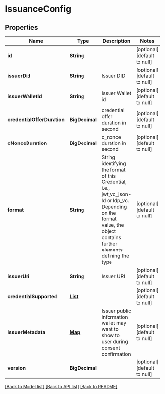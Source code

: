 # IssuanceConfig

## Properties

| Name                        | Type                                                               | Description                                                                                                                                                             | Notes                        |
| --------------------------- | ------------------------------------------------------------------ | ----------------------------------------------------------------------------------------------------------------------------------------------------------------------- | ---------------------------- |
| **id**                      | **String**                                                         |                                                                                                                                                                         | [optional] [default to null] |
| **issuerDid**               | **String**                                                         | Issuer DID                                                                                                                                                              | [optional] [default to null] |
| **issuerWalletId**          | **String**                                                         | Issuer Wallet id                                                                                                                                                        | [optional] [default to null] |
| **credentialOfferDuration** | **BigDecimal**                                                     | credential offer duration in second                                                                                                                                     | [optional] [default to null] |
| **cNonceDuration**          | **BigDecimal**                                                     | c_nonce duration in second                                                                                                                                              | [optional] [default to null] |
| **format**                  | **String**                                                         | String identifying the format of this Credential, i.e., jwt_vc_json-ld or ldp_vc. Depending on the format value, the object contains further elements defining the type | [optional] [default to null] |
| **issuerUri**               | **String**                                                         | Issuer URI                                                                                                                                                              | [optional] [default to null] |
| **credentialSupported**     | [**List**](CreateIssuanceConfigInput_credentialSupported_inner.md) |                                                                                                                                                                         | [optional] [default to null] |
| **issuerMetadata**          | [**Map**](AnyType.md)                                              | Issuer public information wallet may want to show to user during consent confirmation                                                                                   | [optional] [default to null] |
| **version**                 | **BigDecimal**                                                     |                                                                                                                                                                         | [optional] [default to null] |

[[Back to Model list]](../README.md#documentation-for-models) [[Back to API list]](../README.md#documentation-for-api-endpoints) [[Back to README]](../README.md)
